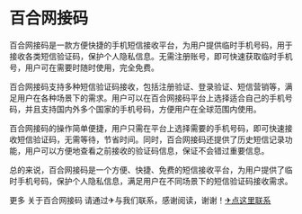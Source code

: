 # 百合网接码

百合网接码是一款方便快捷的手机短信接收平台，为用户提供临时手机号码，用于接收各类短信验证码，保护个人隐私信息。无需注册账号，即可快速获取临时手机号，用户可在需要时随时使用，完全免费。

百合网接码支持多种短信验证码接收，包括注册验证、登录验证、短信营销等，满足用户在各种场景下的需求。用户可以在百合网接码平台上选择适合自己的手机号码，并且支持国内外多个国家的手机号码，方便用户在全球范围内使用。

百合网接码的操作简单便捷，用户只需在平台上选择需要的手机号码，即可快速接收短信验证码，无需等待，节省时间。同时，百合网接码还提供了历史短信记录功能，用户可以方便地查看之前接收的验证码信息，保证不会错过重要信息。

总的来说，百合网接码是一个方便、快捷、免费的短信接收平台，为用户提供了临时手机号码，保护个人隐私信息，满足用户在不同场景下的短信验证码接收需求。

更多 关于百合网接码 请通过✈与我们联系，感谢阅读，谢谢！[✈点这里联系](https://lm.k02.cc)